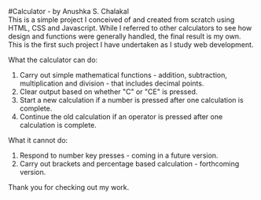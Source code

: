 #Calculator - by Anushka S. Chalakal  
This is a simple project I conceived of and created from scratch using HTML, CSS and Javascript. While I referred to other calculators to see how design and functions were generally handled, the final result is my own. This is the first such project I have undertaken as I study web development.

What the calculator can do:  
1. Carry out simple mathematical functions - addition, subtraction, multiplication and division - that includes decimal points.
2. Clear output based on whether "C" or "CE" is pressed. 
3. Start a new calculation if a number is pressed after one calculation is complete. 
4. Continue the old calculation if an operator is pressed after one calculation is complete. 

What it cannot do:
1. Respond to number key presses - coming in a future version.
2. Carry out brackets and percentage based calculation - forthcoming version. 

Thank you for checking out my work. 
